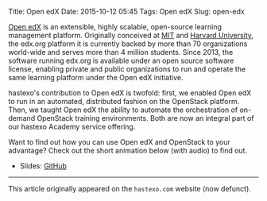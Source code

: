Title: Open edX
Date: 2015-10-12 05:45
Tags: Open edX
Slug: open-edx

[Open edX](http://open.edx.org) is an extensible, highly scalable,
open-source learning management platform. Originally conceived at
[MIT](http://www.mit.edu) and [Harvard
University](http://www.harvard.edu), the edx.org platform it is
currently backed by more than 70 organizations world-wide and serves
more than 4 million students. Since 2013, the software running edx.org
is available under an open source software license, enabling private and
public organizations to run and operate the same learning platform under
the Open edX initiative.

hastexo's contribution to Open edX is twofold: first, we enabled Open
edX to run in an automated, distributed fashion on the OpenStack
platform. Then, we taught Open edX the ability to automate the
orchestration of on-demand OpenStack training environments. Both are now
an integral part of our hastexo Academy service offering.

Want to find out how you can use Open edX and OpenStack to your
advantage? Check out the short animation below (with audio) to find out.

* Slides: [GitHub](https://fghaas.github.io/academy-openedx/)

* * *

This article originally appeared on the `hastexo.com` website (now defunct).
